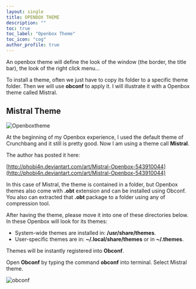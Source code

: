 ```yaml
---
layout: single
title: OPENBOX THEME
description: ""
toc: true
toc_label: "Openbox Theme"
toc_icon: "cog"
author_profile: true
---
```


An openbox theme will define the look of the window (the border, the title bar), the look of the right click menu...

To install a theme, often we just have to copy its folder to a specific theme folder. Then we will use **obconf** to apply it. I will illustrate it with a Openbox theme called Mistral.

## Mistral Theme

![Openboxtheme]({{site.baseurl}}/images/Mistral-Theme.jpg)

At the beginning of my Openbox experience, I used the default theme of Crunchbang and it still is pretty good. Now I am using a theme call **Mistral**.

The author has posted it here:

[http://phobi4n.deviantart.com/art/Mistral-Openbox-543910044](http://phobi4n.deviantart.com/art/Mistral-Openbox-543910044)

In this case of Mistral, the theme is contained in a folder, but Openbox themes also come with **.obt** extension and can be installed using Obconf. You also can extracted that **.obt** package to a folder using any of compression tool.

After having the theme, please move it into one of these directories below. In these Openbox will look for its themes:

* System-wide themes are installed in: **/usr/share/themes**.
* User-specific themes are in: **~/.local/share/themes** or in **~/.themes**.

Themes will be instantly registered into **Obconf**.

Open **Obconf** by typing the command **obconf** into terminal. Select Mistral theme.

![obconf]({{site.baseurl}}/images/obconf.png)
